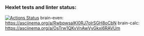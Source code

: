 ### Hexlet tests and linter status:
[![Actions Status](https://github.com/PaulKuznetsov3/frontend-project-44/workflows/hexlet-check/badge.svg)](https://github.com/PaulKuznetsov3/frontend-project-44/actions)
brain-even: https://asciinema.org/a/RwbpwsalKI0RJ7olrSGH8oCbN
brain-calc: https://asciinema.org/a/OsTrw1QKvVnAwVyGkxi6RAVUm